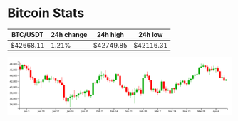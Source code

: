 # Bitcoin Stats

BTC/USDT|24h change|24h high|24h low|
|---|---|---|---|
|$42668.11|1.21%|$42749.85|$42116.31|

<img src="./chart.svg">
